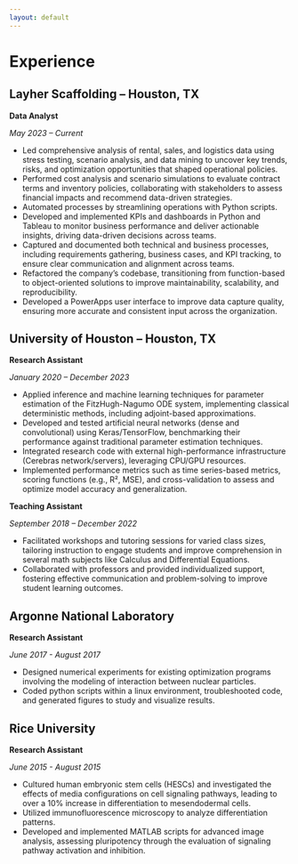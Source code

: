 ```yaml
---
layout: default
---
```


# Experience

## Layher Scaffolding – Houston, TX
**Data Analyst**  

_May 2023 – Current_

- Led comprehensive analysis of rental, sales, and logistics data using stress testing, scenario analysis, and data mining to uncover key trends, risks, and optimization opportunities that shaped operational policies.
- Performed cost analysis and scenario simulations to evaluate contract terms and inventory policies, collaborating with stakeholders to assess financial impacts and recommend data-driven strategies.
- Automated processes by streamlining operations with Python scripts. <!-- resulting in a 30% increase in report generation speed and enhanced data accessibility via SQL and APIs.
-->
- Developed and implemented KPIs and dashboards in Python and Tableau to monitor business performance and deliver actionable insights, driving data-driven decisions across teams.
- Captured and documented both technical and business processes, including requirements gathering, business cases, and KPI tracking, to ensure clear communication and alignment across teams.
- Refactored the company’s codebase, transitioning from function-based to object-oriented solutions to improve maintainability, scalability, and reproducibility.
- Developed a PowerApps user interface to improve data capture quality, ensuring more accurate and consistent input across the organization. 

## University of Houston – Houston, TX

**Research Assistant**  

_January 2020 – December 2023_

- Applied inference and machine learning techniques for parameter estimation of the FitzHugh-Nagumo ODE system, implementing classical deterministic methods, including adjoint-based approximations.
- Developed and tested artificial neural networks (dense and convolutional) using Keras/TensorFlow, benchmarking their performance against traditional parameter estimation techniques.
- Integrated research code with external high-performance infrastructure (Cerebras network/servers), leveraging CPU/GPU resources.
- Implemented performance metrics such as time series-based metrics, scoring functions (e.g., R², MSE), and cross-validation to assess and optimize model accuracy and generalization.

**Teaching Assistant** 

_September 2018 – December 2022_

- Facilitated workshops and tutoring sessions for varied class sizes, tailoring instruction to engage students and improve comprehension in several math subjects like Calculus and Differential Equations.
- Collaborated with professors and provided individualized support, fostering effective communication and problem-solving to improve student learning outcomes.

## Argonne National Laboratory

**Research Assistant**

_June 2017 - August 2017_

- Designed numerical experiments for existing optimization programs involving the modeling of interaction between nuclear particles. 
- Coded python scripts within a linux environment, troubleshooted code, and generated figures to study and visualize results.


## Rice University

**Research Assistant**

_June 2015 - August 2015_

- Cultured human embryonic stem cells (HESCs) and investigated the effects of media configurations on cell signaling pathways, leading to over a 10% increase in differentiation to mesendodermal cells.
- Utilized immunofluorescence microscopy to analyze differentiation patterns.
- Developed and implemented MATLAB scripts for advanced image analysis, assessing pluripotency through the evaluation of signaling pathway activation and inhibition.


<!--
### Contact Information
- Primary Email: german.villalobos0@gmail.com
- Secondary Email: german.villalobos.cye@gmail.com
- Linkedin: [https://www.linkedin.com/in/german-villalobos/](https://www.linkedin.com/in/german-villalobos)
-->


